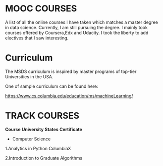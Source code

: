 # MOOC COURSES

A list of all the online courses I have taken which matches a master degree in data science. 
Currently, I am still pursuing the degree. I mainly took courses offered by Coursera,Edx and Udacity. I took the liberty to add electives that I saw interesting. 

# Curriculum

The MSDS curriculum is inspired by master programs of top-tier Universities in the USA.  

One of sample curriculum can be found here:

https://www.cs.columbia.edu/education/ms/machineLearning/




# TRACK COURSES

  **Course**                                    **University**                                    **States**                                  **Certificate** 

- Computer Science

1.Analytics in Python                             ColumbiaX 

2.Introduction to Graduate Algorithms             





